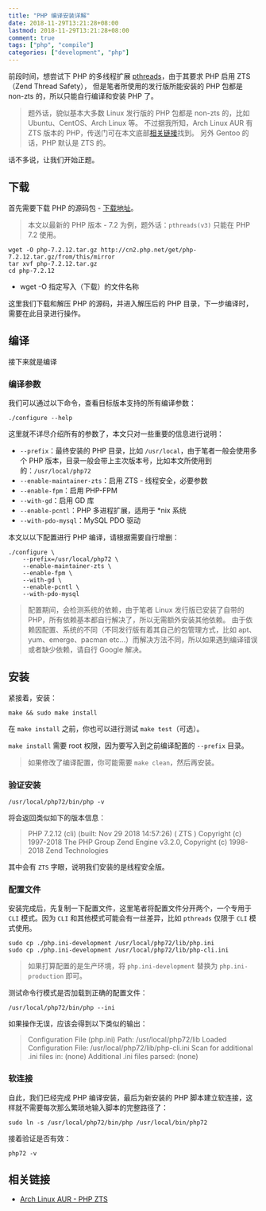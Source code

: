 ```yaml
---
title: "PHP 编译安装详解"
date: 2018-11-29T13:21:28+08:00
lastmod: 2018-11-29T13:21:28+08:00
comment: true
tags: ["php", "compile"]
categories: ["development", "php"]
---
```


前段时间，想尝试下 PHP 的多线程扩展 [pthreads](http://php.net/manual/zh/book.pthreads.php)，由于其要求 PHP 启用 ZTS （Zend Thread Safety），
但是笔者所使用的发行版所能安装的 PHP 包都是 non-zts 的，所以只能自行编译和安装 PHP 了。

> 题外话，貌似基本大多数 Linux 发行版的 PHP 包都是 non-zts 的，比如 Ubuntu、CentOS、Arch Linux 等。
不过据我所知，Arch Linux AUR 有 ZTS 版本的 PHP，传送门可在本文底部[相关链接](#相关链接)找到。
另外 Gentoo 的话，PHP 默认是 ZTS 的。
<!--more-->

话不多说，让我们开始正题。


## 下载

首先需要下载 PHP 的源码包 - [下载地址](http://php.net/downloads.php)。

> 本文以最新的 PHP 版本 - 7.2 为例，题外话：`pthreads(v3)` 只能在 PHP 7.2 使用。


```
wget -O php-7.2.12.tar.gz http://cn2.php.net/get/php-7.2.12.tar.gz/from/this/mirror
tar xvf php-7.2.12.tar.gz
cd php-7.2.12
```

- wget -O 指定写入（下载）的文件名称

这里我们下载和解压 PHP 的源码，并进入解压后的 PHP 目录，下一步编译时，需要在此目录进行操作。


## 编译

接下来就是编译


### 编译参数

我们可以通过以下命令，查看目标版本支持的所有编译参数：

```
./configure --help
```

这里就不详尽介绍所有的参数了，本文只对一些重要的信息进行说明：

- `--prefix`：最终安装的 PHP 目录，比如 `/usr/local`，由于笔者一般会使用多个 PHP 版本，目录一般会带上主次版本号，比如本文所使用到的：`/usr/local/php72`
- `--enable-maintainer-zts`：启用 ZTS - 线程安全，必要参数
- `--enable-fpm`：启用 PHP-FPM
- `--with-gd`：启用 GD 库
- `--enable-pcntl`：PHP 多进程扩展，适用于 *nix 系统
- `--with-pdo-mysql`：MySQL PDO 驱动

本文以以下配置进行 PHP 编译，请根据需要自行增删：

```
./configure \
    --prefix=/usr/local/php72 \
    --enable-maintainer-zts \
    --enable-fpm \
    --with-gd \
    --enable-pcntl \
    --with-pdo-mysql
```

> 配置期间，会检测系统的依赖，由于笔者 Linux 发行版已安装了自带的 PHP，所有依赖基本都自行解决了，所以无需额外安装其他依赖。
由于依赖因配置、系统的不同（不同发行版有着其自己的包管理方式，比如 apt、yum、emerge、pacman etc...）而解决方法不同，所以如果遇到编译错误或者缺少依赖，请自行 Google 解决。


## 安装

紧接着，安装：

```
make && sudo make install
```

在 `make install` 之前，你也可以进行测试 `make test`（可选）。

`make install` 需要 root 权限，因为要写入到之前编译配置的 `--prefix` 目录。

> 如果修改了编译配置，你可能需要 `make clean`，然后再安装。


### 验证安装

```
/usr/local/php72/bin/php -v
```

将会返回类似如下的版本信息：

> PHP 7.2.12 (cli) (built: Nov 29 2018 14:57:26) ( ZTS )
Copyright (c) 1997-2018 The PHP Group
Zend Engine v3.2.0, Copyright (c) 1998-2018 Zend Technologies

其中会有 `ZTS` 字眼，说明我们安装的是线程安全版。


### 配置文件

安装完成后，先复制一下配置文件，这里笔者将配置文件分开两个，一个专用于 `CLI` 模式。因为 `CLI` 和其他模式可能会有一丝差异，比如 `pthreads` 仅限于 `CLI` 模式使用。

```
sudo cp ./php.ini-development /usr/local/php72/lib/php.ini
sudo cp ./php.ini-development /usr/local/php72/lib/php-cli.ini
```

> 如果打算配置的是生产环境，将 `php.ini-development` 替换为 `php.ini-production` 即可。

测试命令行模式是否加载到正确的配置文件：

```
/usr/local/php72/bin/php --ini
```

如果操作无误，应该会得到以下类似的输出：

> Configuration File (php.ini) Path: /usr/local/php72/lib
Loaded Configuration File:         /usr/local/php72/lib/php-cli.ini
Scan for additional .ini files in: (none)
Additional .ini files parsed:      (none)


### 软连接

自此，我们已经完成 PHP 编译安装，最后为新安装的 PHP 脚本建立软连接，这样就不需要每次那么繁琐地输入脚本的完整路径了：

```
sudo ln -s /usr/local/php72/bin/php /usr/local/bin/php72
```

接着验证是否有效：

```
php72 -v
```


## 相关链接

- [Arch Linux AUR - PHP ZTS](https://aur.archlinux.org/pkgbase/php-zts/)